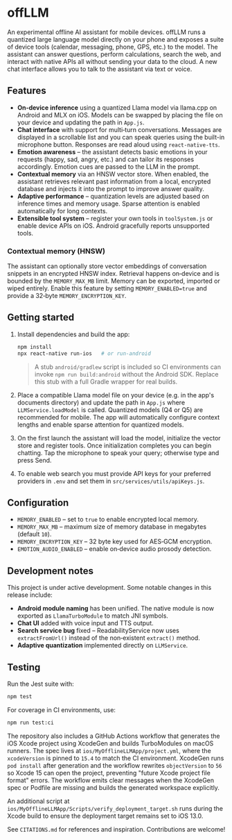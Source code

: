 # offLLM

An experimental offline AI assistant for mobile devices. offLLM runs a
quantized large language model directly on your phone and exposes a suite of
device tools (calendar, messaging, phone, GPS, etc.) to the model. The
assistant can answer questions, perform calculations, search the web, and
interact with native APIs all without sending your data to the cloud. A new
chat interface allows you to talk to the assistant via text or voice.

## Features

- **On‑device inference** using a quantized Llama model via llama.cpp on
  Android and MLX on iOS. Models can be swapped by placing the file on
  your device and updating the path in `App.js`.
- **Chat interface** with support for multi‑turn conversations. Messages are
  displayed in a scrollable list and you can speak queries using the built-in
  microphone button. Responses are read aloud using `react‑native‑tts`.
- **Emotion awareness** – the assistant detects basic emotions in your
  requests (happy, sad, angry, etc.) and can tailor its responses
  accordingly. Emotion cues are passed to the LLM in the prompt.
- **Contextual memory** via an HNSW vector store. When enabled, the
  assistant retrieves relevant past information from a local, encrypted
  database and injects it into the prompt to improve answer quality.
- **Adaptive performance** – quantization levels are adjusted based on
  inference times and memory usage. Sparse attention is enabled
  automatically for long contexts.
- **Extensible tool system** – register your own tools in `toolSystem.js`
  or enable device APIs on iOS. Android gracefully reports unsupported
  tools.

### Contextual memory (HNSW)

The assistant can optionally store vector embeddings of conversation snippets in an encrypted HNSW index. Retrieval happens on‑device and is bounded by the `MEMORY_MAX_MB` limit. Memory can be exported, imported or wiped entirely. Enable this feature by setting `MEMORY_ENABLED=true` and provide a 32‑byte `MEMORY_ENCRYPTION_KEY`.

## Getting started

1. Install dependencies and build the app:

   ```bash
   npm install
   npx react-native run-ios   # or run-android
   ```

   > A stub `android/gradlew` script is included so CI environments can invoke `npm run build:android` without the Android SDK. Replace this stub with a full Gradle wrapper for real builds.

2. Place a compatible Llama model file on your device (e.g. in the app's
   documents directory) and update the path in `App.js` where
   `LLMService.loadModel` is called. Quantized models (Q4 or Q5) are
   recommended for mobile. The app will automatically configure context
   lengths and enable sparse attention for quantized models.

3. On the first launch the assistant will load the model, initialize the
   vector store and register tools. Once initialization completes you can
   begin chatting. Tap the microphone to speak your query; otherwise type
   and press Send.

4. To enable web search you must provide API keys for your preferred
   providers in `.env` and set them in `src/services/utils/apiKeys.js`.

## Configuration

- `MEMORY_ENABLED` – set to `true` to enable encrypted local memory.
- `MEMORY_MAX_MB` – maximum size of memory database in megabytes (default `10`).
- `MEMORY_ENCRYPTION_KEY` – 32 byte key used for AES‑GCM encryption.
- `EMOTION_AUDIO_ENABLED` – enable on‑device audio prosody detection.

## Development notes

This project is under active development. Some notable changes in this
release include:

- **Android module naming** has been unified. The native module is now
  exported as `LlamaTurboModule` to match JNI symbols.
- **Chat UI** added with voice input and TTS output.
- **Search service bug** fixed – ReadabilityService now uses
  `extractFromUrl()` instead of the non‑existent `extract()` method.
- **Adaptive quantization** implemented directly on `LLMService`.

## Testing

Run the Jest suite with:

```bash
npm test
```

For coverage in CI environments, use:

```bash
npm run test:ci
```

The repository also includes a GitHub Actions workflow that generates the iOS Xcode project using XcodeGen and builds
TurboModules on macOS runners. The spec lives at `ios/MyOfflineLLMApp/project.yml`, where the `xcodeVersion` is pinned to
`15.4` to match the CI environment. XcodeGen runs `pod install` after generation and the workflow rewrites `objectVersion` to
`56` so Xcode 15 can open the project, preventing "future Xcode project file format" errors. The workflow emits clear messages
when the XcodeGen spec or Podfile are missing and builds the generated workspace explicitly.

An additional script at `ios/MyOfflineLLMApp/Scripts/verify_deployment_target.sh` runs during the Xcode build to ensure the
deployment target remains set to iOS 13.0.

See `CITATIONS.md` for references and inspiration. Contributions are
welcome!
